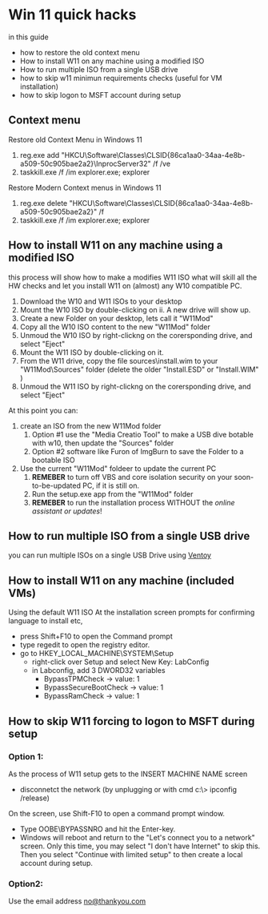 
# Win 11 quick hacks

in this guide
- how to restore the old context menu
- How to install W11 on any machine using a modified ISO
- How to run multiple ISO from a single USB drive
- how to skip w11 minimun requirements checks (useful for VM installation)
- how to skip logon to MSFT account during setup


## Context menu

Restore old Context Menu in Windows 11


1) reg.exe add "HKCU\Software\Classes\CLSID\{86ca1aa0-34aa-4e8b-a509-50c905bae2a2}\InprocServer32" /f /ve
2) taskkill.exe /f /im explorer.exe; explorer


Restore Modern Context menus in Windows 11

1) reg.exe delete "HKCU\Software\Classes\CLSID\{86ca1aa0-34aa-4e8b-a509-50c905bae2a2}" /f
2) taskkill.exe /f /im explorer.exe; explorer


## How to install W11 on any machine using a modified ISO

this process will show how to make a modifies W11 ISO what will skill all the HW checks
and let you install W11 on (almost) any W10 compatible PC.

1. Download the W10 and W11 ISOs to your desktop
2. Mount the W10 ISO by double-clicking on ii. A new drive will show up.
3. Create a new Folder on your desktop, lets call it "W11Mod"
4. Copy all the W10 ISO content to the new "W11Mod" folder
5. Unmoud the W10 ISO by right-clickng on the corersponding drive, and select "Eject"
6. Mount the W11 ISO by double-clicking on it.
7. From the W11 drive, copy the file sources\install.wim to your "W11Mod\Sources" folder (delete the older "Install.ESD" or "Install.WIM" )
8. Unmoud the W11 ISO by right-clickng on the corersponding drive, and select "Eject"

At this point you can:  

1. create an ISO from the new W11Mod folder
    1. Option #1 use the "Media Creatio Tool" to make a USB dive botable with w10, then update the "Sources" folder
    2. Option #2 software like Furon of ImgBurn to save the Folder to a bootable ISO
3. Use the current "W11Mod" foldeer to update the current PC
    1. **REMEBER** to turn off VBS and core isolation security on your soon-to-be-updated PC, if it is still on.  
    2. Run the setup.exe app from the "W11Mod" folder
    3. **REMEBER**  to run the installation process WITHOUT the *online assistant or updates*!


## How to run multiple ISO from a single USB drive

you can run multiple ISOs on a single USB Drive using [Ventoy](https://www.ventoy.net)

## How to install W11 on any machine (included VMs)
Using the default W11 ISO
At the installation screen prompts for confirming language to install etc,

- press Shift+F10 to open the Command prompt
- type regedit to open the registry editor.
- go to HKEY_LOCAL_MACHINE\SYSTEM\Setup
    - right-click over Setup and select New Key: LabConfig
    - in Labconfig, add 3 DWORD32 variables
        - BypassTPMCheck  -> value: 1 
        - BypassSecureBootCheck  -> value: 1 
        - BypassRamCheck  -> value: 1 



## How to skip W11 forcing to logon to MSFT during setup


### Option 1:

As the process of W11 setup gets to the INSERT MACHINE NAME screen

* disconnetct the network (by unplugging or with cmd c:\\> ipconfig /release)

On the screen, use Shift-F10 to open a command prompt window.

*   Type OOBE\BYPASSNRO and hit the Enter-key.
*   Windows will reboot and return to the "Let's connect you to a network" screen. Only this time, you may select "I don't have Internet" to skip this.
Then you select "Continue with limited setup" to then create a local account during setup.

### Option2: 

Use the email address no@thankyou.com


